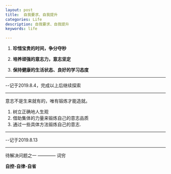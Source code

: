 ```yaml
---
layout: post
title:  自我要求、自我提升
categories: Life
description: 自我要求、自我提升
keywords: life

---
```

1. **珍惜宝贵的时间，争分夺秒**

2. **培养顽强的意志力，意志坚定**

3. **保持健康的生活状态、良好的学习态度**

---
--记于2019.8.4，完成以上后继续探索

---
意志不是生来就有的，唯有锻炼才能造就。
1. 树立正确地人生观 
2. 借助集体的力量来锻炼自己的意志品质
3. 通过一些具体方法锻炼自己的意志.
---
--记于2019.8.13

--- 
待解决问题之一 ———— 词穷







**自控-自律-自省**
